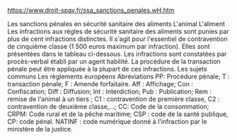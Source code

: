 https://www.droit-spav.fr/ssa_sanctions_penales.wH.htm

Les sanctions pénales en sécurité sanitaire des aliments
L'animal
L'aliment
Les infractions aux règles de sécurité sanitaire des aliments sont punies par plus de cent infractions distinctes. Il s'agit pour l'essentiel de contravention de cinquième classe (1 500 euros maximum par infraction). Elles sont présentées dans le tableau ci-dessous.
Les infractions sont constatées par procès-verbal établi par un agent habilité.
La procédure de la transaction pénale peut être appliquée à la plupart de ces infractions.
Les sujets communs
Les règlements européens
Abréviations
PP: Procédure pénale; T : transaction pénale; F : Amende forfaitaire.
Aff : Affichage; Con : Confiscation; Diff : Diffusion; Int : Interdiction; Pub : Publication; Rem : remise de l'animal à un tiers ; C1 : contravention de première classe, C2 : contravention de deuxième classe,…;
CC: Code de la consommation; CRPM: Code rural et de la pêche maritime; CSP : code de la santé publique, CP: code pénal.
NATINF : code numérique donné à l’infraction par le ministère de la justice.
